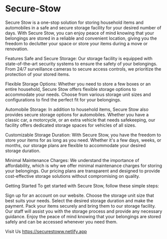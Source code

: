 ﻿# Secure-Stow
Secure Stow is a one-stop solution for storing household items and automobiles in a safe and secure storage facility for your desired number of days. With Secure Stow, you can enjoy peace of mind knowing that your belongings are stored in a reliable and convenient location, giving you the freedom to declutter your space or store your items during a move or renovation.

Features
Safe and Secure Storage: Our storage facility is equipped with state-of-the-art security systems to ensure the safety of your belongings. From 24/7 surveillance cameras to secure access controls, we prioritize the protection of your stored items.

Flexible Storage Options: Whether you need to store a few boxes or an entire household, Secure Stow offers flexible storage options to accommodate your needs. Choose from various storage unit sizes and configurations to find the perfect fit for your belongings.

Automobile Storage: In addition to household items, Secure Stow also provides secure storage options for automobiles. Whether you have a classic car, a motorcycle, or an extra vehicle that needs safekeeping, our facility offers dedicated storage spaces for vehicles of all sizes.

Customizable Storage Duration: With Secure Stow, you have the freedom to store your items for as long as you need. Whether it's a few days, weeks, or months, our storage plans are flexible to accommodate your desired storage duration.

Minimal Maintenance Charges: We understand the importance of affordability, which is why we offer minimal maintenance charges for storing your belongings. Our pricing plans are transparent and designed to provide cost-effective storage solutions without compromising on quality.

Getting Started
To get started with Secure Stow, follow these simple steps:

Sign up for an account on our website.
Choose the storage unit size that best suits your needs.
Select the desired storage duration and make the payment.
Pack your items securely and bring them to our storage facility.
Our staff will assist you with the storage process and provide any necessary guidance.
Enjoy the peace of mind knowing that your belongings are stored safely and can be accessed whenever you need them.

Visit Us
https://securestoww.netlify.app 
